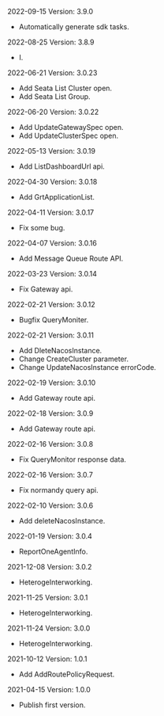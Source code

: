 2022-09-15 Version: 3.9.0
- Automatically generate sdk tasks.

2022-08-25 Version: 3.8.9
- I.

2022-06-21 Version: 3.0.23
- Add Seata List Cluster open.
- Add Seata List Group.

2022-06-20 Version: 3.0.22
- Add UpdateGatewaySpec open.
- Add UpdateClusterSpec open.

2022-05-13 Version: 3.0.19
- Add ListDashboardUrl api.

2022-04-30 Version: 3.0.18
- Add GrtApplicationList.

2022-04-11 Version: 3.0.17
- Fix some bug.

2022-04-07 Version: 3.0.16
- Add Message Queue Route API.

2022-03-23 Version: 3.0.14
- Fix Gateway api.

2022-02-21 Version: 3.0.12
- Bugfix QueryMoniter.

2022-02-21 Version: 3.0.11
- Add DleteNacosInstance.
- Change CreateCluster parameter.
- Change UpdateNacosInstance errorCode.

2022-02-19 Version: 3.0.10
- Add Gateway route api.

2022-02-18 Version: 3.0.9
- Add Gateway route api.

2022-02-16 Version: 3.0.8
- Fix QueryMonitor response data.

2022-02-16 Version: 3.0.7
- Fix normandy query api.

2022-02-10 Version: 3.0.6
- Add deleteNacosInstance.

2022-01-19 Version: 3.0.4
- ReportOneAgentInfo.


2021-12-08 Version: 3.0.2
- HeterogeInterworking.


2021-11-25 Version: 3.0.1
- HeterogeInterworking.


2021-11-24 Version: 3.0.0
- HeterogeInterworking.

2021-10-12 Version: 1.0.1
- Add AddRoutePolicyRequest.

2021-04-15 Version: 1.0.0
- Publish first version.

